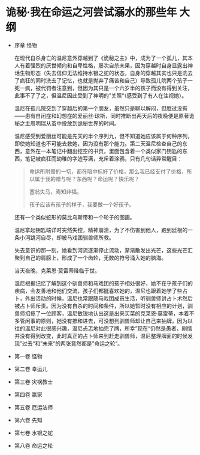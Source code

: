 # 诡秘·我在命运之河尝试溺水的那些年 大纲

* 序章 怪物
  
  在现代自杀身亡的温尼意外穿越到了《诡秘之主》中，成为了一个孤儿，其本人有着强烈的厌世倾向和自卑性格，屡次自杀未果，因为穿越时自身显露出神话生物形态（失去信仰无法维持水银之蛇的状态，自身的穿越其实也只是洗去了疯狂的同时洗去了记忆，也就是抛弃了痛苦和自己）导致孤儿院两个孩子一死一疯，被代罚者注意到，但因为其只是一个六岁半的孩子而没有得到关注，此事不了了之，但温尼因此受到了神明的”关照“（感受到了有人在注视她）。
  
  温尼在孤儿院交到了穿越后的第一个朋友，虽然只是聊以解闷，但胜过没有——患有自闭症和幻想症的爱丽丝·琼斯，同时推断出两天后的夜晚便是原著诡秘之主周明瑞从茧中投放到诡秘世界的时间。
  
  温尼感受到爱丽丝可能是先天的半个序列九，但不知道她应该属于何种序列，即使她知道也不可能去救她，因为没有那个能力。第二天温尼检查自己的东西，意外在一本笔记中翻出挖空的书页，里面包含着一个类似家门钥匙的东西，笔记被疯狂而幼稚的字迹写满，充斥着涂鸦，只有几句话异常醒目：
  
  > 命运所附赠的一切，都在暗中标好了价格，那么我已经支付了价格，所以属于我的赠与呢？东西呢？命运呢？快乐呢？
  > 
  > 塞翁失马，焉知非福。
  > 
  > 孩子应该有孩子的样子，我要做一个好孩子。
  
  还有一个类似蛇形的莫比乌斯带和一个轮子的图画。
  
  温尼拿起钥匙端详时突然失控，精神崩溃，为了不伤害到他人，跑到廷根的一条小河跳河自尽，却被马戏团驯兽师所救。
  
  失去意识的那一刻，她看到河流逐渐停止流动，渐渐散发出光芒，这些光芒汇聚到自己的肩膀上，形成了一个齿轮，无数的符号涌入她的脑海。
  
  当天夜晚，克莱恩·莫雷蒂降临于世。
  
  温尼根据记忆了解到这个驯兽师和马戏团的孩子相处很好，她不在乎孩子们的疾病，会友善地和他们交流，孩子们都挺喜欢她的，温尼也跟着她学了些占卜，外出活动的时候，温尼也常跟随马戏团成员生活，听驯兽师讲占卜术然后被占卜师斥责。因为没有自杀的时间和条件，所以她暂时没有相应的计划，驯兽师招揽了一位顾客，温尼敏锐地认出这是出来买菜的克莱恩·莫雷蒂，本着不多管闲事的原则，她没有掺和进去，可没想到驯兽师却让自己来抽牌，因为以往的温尼对此很感兴趣，温尼忐忑地抽完了牌，所幸”现在“仍然是愚者，剧情并没有得到改变，此时真正的占卜师来到赶走驯兽师，温尼整理牌面的时候发现”过去“和”未来“的两张竟然都是”命运之轮“。
  
  

* 第一卷 怪物

* 第二卷 幸运儿

* 第三卷 灾祸教士

* 第四卷 赢家

* 第五卷 厄运法师

* 第六卷 先知

* 第七卷 水银之蛇

* 第八卷 命运之轮
